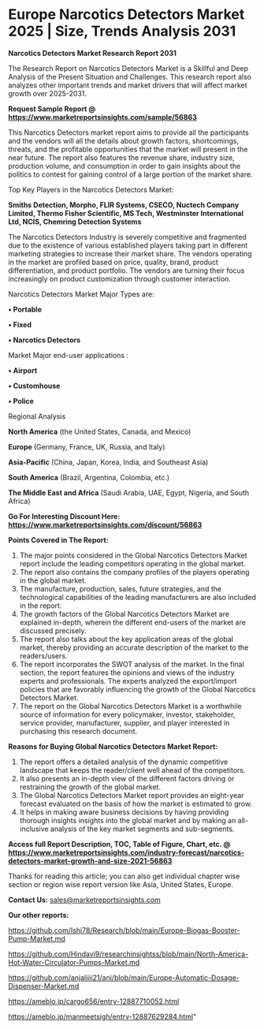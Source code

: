 # Europe Narcotics Detectors Market 2025 | Size, Trends Analysis 2031

<strong>Narcotics Detectors Market Research Report 2031</strong>

The Research Report on Narcotics Detectors Market is a Skillful and Deep Analysis of the Present Situation and Challenges. This research report also analyzes other important trends and market drivers that will affect market growth over 2025-2031.

<strong>Request Sample Report @ <a href=https://www.marketreportsinsights.com/sample/56863>https://www.marketreportsinsights.com/sample/56863</a></strong>

This Narcotics Detectors market report aims to provide all the participants and the vendors will all the details about growth factors, shortcomings, threats, and the profitable opportunities that the market will present in the near future. The report also features the revenue share, industry size, production volume, and consumption in order to gain insights about the politics to contest for gaining control of a large portion of the market share.

Top Key Players in the Narcotics Detectors Market:

<strong>Smiths Detection, Morpho, FLIR Systems, CSECO, Nuctech Company Limited, Thermo Fisher Scientific, MS Tech, Westminster International Ltd, NCIS, Chemring Detection Systems</strong>

The Narcotics Detectors Industry is severely competitive and fragmented due to the existence of various established players taking part in different marketing strategies to increase their market share. The vendors operating in the market are profiled based on price, quality, brand, product differentiation, and product portfolio. The vendors are turning their focus increasingly on product customization through customer interaction.

Narcotics Detectors Market Major Types are:

<strong>• Portable

• Fixed

• Narcotics Detectors</strong>

Market Major end-user applications :

<strong>• Airport

• Customhouse

• Police</strong>

Regional Analysis

</u><strong><b>North America</b></strong> (the United States, Canada, and Mexico)

<strong><b>Europe </b></strong>(Germany, France, UK, Russia, and Italy)

<strong><b>Asia-Pacific</b></strong> (China, Japan, Korea, India, and Southeast Asia)

<strong><b>South America</b></strong> (Brazil, Argentina, Colombia, etc.)

<strong><b>The Middle East and Africa</b></strong> (Saudi Arabia, UAE, Egypt, Nigeria, and South Africa)

<strong>Go For Interesting Discount Here: <a href=https://www.marketreportsinsights.com/discount/56863>https://www.marketreportsinsights.com/discount/56863</a></strong>

<strong>Points Covered in The Report:</strong>
<ol>
  <li>The major points considered in the Global Narcotics Detectors Market report include the leading competitors operating in the global market.</li>
  <li>The report also contains the company profiles of the players operating in the global market.</li>
  <li>The manufacture, production, sales, future strategies, and the technological capabilities of the leading manufacturers are also included in the report.</li>
  <li>The growth factors of the Global Narcotics Detectors Market are explained in-depth, wherein the different end-users of the market are discussed precisely.</li>
  <li>The report also talks about the key application areas of the global market, thereby providing an accurate description of the market to the readers/users.</li>
  <li>The report incorporates the SWOT analysis of the market. In the final section, the report features the opinions and views of the industry experts and professionals. The experts analyzed the export/import policies that are favorably influencing the growth of the Global Narcotics Detectors Market.</li>
  <li>The report on the Global Narcotics Detectors Market is a worthwhile source of information for every policymaker, investor, stakeholder, service provider, manufacturer, supplier, and player interested in purchasing this research document.</li>
</ol>
<strong>Reasons for Buying Global Narcotics Detectors Market Report:</strong>

<ol>
  <li>The report offers a detailed analysis of the dynamic competitive landscape that keeps the reader/client well ahead of the competitors.</li>
  <li>It also presents an in-depth view of the different factors driving or restraining the growth of the global market.</li>
  <li>The Global Narcotics Detectors Market report provides an eight-year forecast evaluated on the basis of how the market is estimated to grow.</li>
  <li>It helps in making aware business decisions by having providing thorough insights insights into the global market and by making an all-inclusive analysis of the key market segments and sub-segments.</li>
</ol>
<strong>Access full Report Description, TOC, Table of Figure, Chart, etc. @ <a href=https://www.marketreportsinsights.com/industry-forecast/narcotics-detectors-market-growth-and-size-2021-56863>https://www.marketreportsinsights.com/industry-forecast/narcotics-detectors-market-growth-and-size-2021-56863</a></strong>


Thanks for reading this article; you can also get individual chapter wise section or region wise report version like Asia, United States, Europe.

<strong>Contact Us:</strong>
sales@marketreportsinsights.com

<strong>Our other reports:</strong>

<a href=https://github.com/Ishi78/Research/blob/main/Europe-Biogas-Booster-Pump-Market.md>https://github.com/Ishi78/Research/blob/main/Europe-Biogas-Booster-Pump-Market.md</a>

<a href=https://github.com/Hindavi9/researchinsightss/blob/main/North-America-Hot-Water-Circulator-Pumps-Market.md>https://github.com/Hindavi9/researchinsightss/blob/main/North-America-Hot-Water-Circulator-Pumps-Market.md</a>

<a href=https://github.com/anjaliiii21/ani/blob/main/Europe-Automatic-Dosage-Dispenser-Market.md>https://github.com/anjaliiii21/ani/blob/main/Europe-Automatic-Dosage-Dispenser-Market.md</a>

<a href=https://ameblo.jp/cargo656/entry-12887710052.html>https://ameblo.jp/cargo656/entry-12887710052.html</a>

<a href=https://ameblo.jp/manmeetsigh/entry-12887629284.html>https://ameblo.jp/manmeetsigh/entry-12887629284.html</a>"
